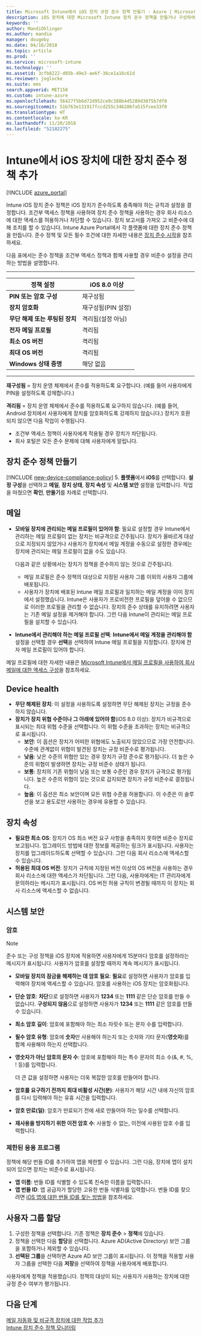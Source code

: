 ```yaml
---
title: Microsoft Intune에서 iOS 장치 규정 준수 정책 만들기 - Azure | Microsoft Docs
description: iOS 장치에 대한 Microsoft Intune 장치 준수 정책을 만들거나 구성하여 메일 계정 입력, 탈옥 상태의 장치 확인, 최소 및 최대 운영 체제 확인, 암호 길이 및 장치 비활성 기간을 비롯한 암호 제한 설정을 수행합니다.
keywords: ''
author: MandiOhlinger
ms.author: mandia
manager: dougeby
ms.date: 04/16/2018
ms.topic: article
ms.prod: ''
ms.service: microsoft-intune
ms.technology: ''
ms.assetid: 3cfb8222-d05b-49e3-ae6f-36ce1a16c61d
ms.reviewer: joglocke
ms.suite: ems
search.appverid: MET150
ms.custom: intune-azure
ms.openlocfilehash: 56427f5b6d72d952ce9c388b4d5289d3075b7df0
ms.sourcegitcommit: 51b763e131917fccd255c346286fa515fcee33f0
ms.translationtype: HT
ms.contentlocale: ko-KR
ms.lasthandoff: 11/20/2018
ms.locfileid: "52182275"
---
```

# <a name="add-a-device-compliance-policy-for-ios-devices-in-intune"></a>Intune에서 iOS 장치에 대한 장치 준수 정책 추가

[!INCLUDE [azure_portal](./includes/azure_portal.md)]

Intune iOS 장치 준수 정책은 iOS 장치가 준수하도록 충족해야 하는 규칙과 설정을 결정합니다. 조건부 액세스 정책을 사용하여 장치 준수 정책을 사용하는 경우 회사 리소스에 대한 액세스를 허용하거나 차단할 수 있습니다. 장치 보고서를 가져오 고 비준수에 대해 조치를 할 수 있습니다. Intune Azure Portal에서 각 플랫폼에 대한 장치 준수 정책을 만듭니다. 준수 정책 및 모든 필수 조건에 대한 자세한 내용은 [장치 준수 시작](device-compliance-get-started.md)을 참조하세요.

다음 표에서는 준수 정책을 조건부 액세스 정책과 함께 사용할 경우 비준수 설정을 관리하는 방법을 설명합니다.

---------------------------

| **정책 설정** | **iOS 8.0 이상** |
| --- | --- |
| **PIN 또는 암호 구성** | 재구성됨 |
| **장치 암호화** | 재구성됨(PIN 설정) |
| **무단 해제 또는 루팅된 장치** | 격리됨(설정 아님)
| **전자 메일 프로필** | 격리됨 |
|**최소 OS 버전** | 격리됨 |
| **최대 OS 버전** | 격리됨 |
| **Windows 상태 증명** | 해당 없음 |

---------------------------

**재구성됨** = 장치 운영 체제에서 준수를 적용하도록 요구합니다. (예를 들어 사용자에게 PIN을 설정하도록 강제합니다.)

**격리됨** = 장치 운영 체제에서 준수를 적용하도록 요구하지 않습니다. (예를 들어, Android 장치에서 사용자에게 장치를 암호화하도록 강제하지 않습니다.) 장치가 호환되지 않으면 다음 작업이 수행됩니다.

- 조건부 액세스 정책이 사용자에게 적용될 경우 장치가 차단됩니다.
- 회사 포털은 모든 준수 문제에 대해 사용자에게 알립니다.

## <a name="create-a-device-compliance-policy"></a>장치 준수 정책 만들기

[!INCLUDE [new-device-compliance-policy](./includes/new-device-compliance-policy.md)]
5. **플랫폼**에서 **iOS**를 선택합니다. **설정 구성**을 선택하고 **메일**, **장치 상태**, **장치 속성** 및 **시스템 보안** 설정을 입력합니다. 작업을 마쳤으면 **확인**, **만들기**를 차례로 선택합니다.

<!--- 4. Choose **Actions for noncompliance** to say what actions should happen when a device is determined as noncompliant with this policy.
5. In the **Actions for noncompliance** pane, choose **Add** to create a new action.  The action parameters pane allows you to specify the action, email recipients that should receive the notification in addition to the user of the device, and the content of the notification that you want to send.
7. The message template option allows you to create several custom emails depending on when the action is set to take. For example, you can create a message for notifications that are sent for the first time and a different message for final warning before access is blocked. The custom messages that you create can be used for all your device compliance policy.
7. Specify the **Grace period** which determines when that action to take place.  For example, you may want to send a notification as soon as the device is evaluated as noncompliant, but allow some time before enforcing the conditional access policy to block access to company resources like SharePoint online.
8. Choose **Add** to finish creating the action.
9. You can create multiple actions and the sequence in which they should occur. Choose **Ok** when you are finished creating all the actions.--->

## <a name="email"></a>메일

- **모바일 장치에 관리되는 메일 프로필이 있어야 함**: 필요로 설정할 경우 Intune에서 관리하는 메일 프로필이 없는 장치는 비규격으로 간주됩니다. 장치가 올바르게 대상으로 지정되지 않았거나 사용자가 장치에서 메일 계정을 수동으로 설정한 경우에는 장치에 관리되는 메일 프로필이 없을 수도 있습니다.

  다음과 같은 상황에서는 장치가 정책을 준수하지 않는 것으로 간주됩니다.
  - 메일 프로필은 준수 정책의 대상으로 지정된 사용자 그룹 이외의 사용자 그룹에 배포됩니다.
  - 사용자가 장치에 배포된 Intune 메일 프로필과 일치하는 메일 계정을 이미 장치에서 설정했습니다. Intune은 사용자가 프로비전한 프로필을 덮어쓸 수 없으므로 이러한 프로필을 관리할 수 없습니다. 장치의 준수 상태를 유지하려면 사용자는 기존 메일 설정을 제거해야 합니다. 그런 다음 Intune이 관리되는 메일 프로필을 설치할 수 있습니다.

- **Intune에서 관리해야 하는 메일 프로필 선택**: **Intune에서 메일 계정을 관리해야 함** 설정을 선택할 경우 **선택**을 선택하여 Intune 메일 프로필을 지정합니다. 장치에 전자 메일 프로필이 있어야 합니다.

메일 프로필에 대한 자세한 내용은 [Microsoft Intune에서 메일 프로필을 사용하여 회사 메일에 대한 액세스 구성](https://docs.microsoft.com/intune-classic/deploy-use/configure-access-to-corporate-email-using-email-profiles-with-microsoft-intune)을 참조하세요.

## <a name="device-health"></a>Device health

- **무단 해제된 장치**: 이 설정을 사용하도록 설정하면 무단 해제된 장치는 규정을 준수하지 않습니다.
- **장치가 장치 위협 수준이나 그 아래에 있어야 함**(iOS 8.0 이상): 장치가 비규격으로 표시되는 최대 위협 수준을 선택합니다. 이 위협 수준을 초과하는 장치는 비규격으로 표시됩니다.
  - **보안**: 이 옵션은 장치가 어떠한 위협에도 노출되지 않았으므로 가장 안전합니다. 수준에 관계없이 위협이 발견된 장치는 규정 비준수로 평가됩니다.
  - **낮음**: 낮은 수준의 위협만 있는 경우 장치가 규정 준수로 평가됩니다. 더 높은 수준의 위협이 발생하면 장치는 규정 비준수 상태가 됩니다.
  - **보통**: 장치의 기존 위협이 낮음 또는 보통 수준인 경우 장치가 규격으로 평가됩니다. 높은 수준의 위협이 있는 것으로 감지되면 장치가 규정 비준수로 결정됩니다.
  - **높음**: 이 옵션은 최소 보안이며 모든 위협 수준을 허용합니다. 이 수준은 이 솔루션을 보고 용도로만 사용하는 경우에 유용할 수 있습니다.

## <a name="device-properties"></a>장치 속성

- **필요한 최소 OS**: 장치가 OS 최소 버전 요구 사항을 충족하지 못하면 비준수 장치로 보고됩니다. 업그레이드 방법에 대한 정보를 제공하는 링크가 표시됩니다. 사용자는 장치를 업그레이드하도록 선택할 수 있습니다. 그런 다음 회사 리소스에 액세스할 수 있습니다.
- **허용된 최대 OS 버전**: 장치가 규칙에 지정된 버전 이상의 OS 버전을 사용하는 경우 회사 리소스에 대한 액세스가 차단됩니다. 그런 다음, 사용자에게는 IT 관리자에게 문의하라는 메시지가 표시됩니다. OS 버전 허용 규칙이 변경될 때까지 이 장치는 회사 리소스에 액세스할 수 없습니다.

## <a name="system-security"></a>시스템 보안

### <a name="password"></a>암호

> [!NOTE]
> 준수 또는 구성 정책을 iOS 장치에 적용하면 사용자에게 15분마다 암호를 설정하라는 메시지가 표시됩니다. 사용자가 암호를 설정할 때까지 계속 메시지가 표시됩니다.

- **모바일 장치의 잠금을 해제하는 데 암호 필요**: **필요**로 설정하면 사용자가 암호를 입력해야 장치에 액세스할 수 있습니다. 암호를 사용하는 iOS 장치는 암호화됩니다.
- **단순 암호**: **차단**으로 설정하면 사용자가 **1234** 또는 **1111** 같은 단순 암호를 만들 수 없습니다. **구성되지 않음**으로 설정하면 사용자가 **1234** 또는 **1111** 같은 암호를 만들 수 있습니다.
- **최소 암호 길이**: 암호에 포함해야 하는 최소 자릿수 또는 문자 수를 입력합니다.
- **필수 암호 유형**: 암호에 **숫자**만 사용해야 하는지 또는 숫자와 기타 문자(**영숫자**)를 함께 사용해야 하는지 선택합니다.
- **영숫자가 아닌 암호의 문자 수**: 암호에 포함해야 하는 특수 문자의 최소 수(&, #, %, ! 등)를 입력합니다.

    더 큰 값을 설정하면 사용자는 더욱 복잡한 암호를 만들어야 합니다.

- **암호를 요구하기 전까지 최대 비활성 시간(분)**: 사용자가 해당 시간 내에 자신의 암호를 다시 입력해야 하는 유휴 시간을 입력합니다.
- **암호 만료(일)**: 암호가 만료되기 전에 새로 만들어야 하는 일수를 선택합니다.
- **재사용을 방지하기 위한 이전 암호 수**: 사용할 수 없는, 이전에 사용된 암호 수를 입력합니다.

### <a name="restricted-applications"></a>제한된 응용 프로그램 
정책에 해당 번들 ID를 추가하여 앱을 제한할 수 있습니다. 그런 다음, 장치에 앱이 설치되어 있으면 장치는 비준수로 표시됩니다. 
- **앱 이름**: 번들 ID를 식별할 수 있도록 친숙한 이름을 입력합니다. 
- **앱 번들 ID**: 앱 공급자가 할당한 고유한 번들 식별자를 입력합니다. 번들 ID를 찾으려면 [iOS 앱에 대한 번들 ID를 찾는 방법](https://support.microsoft.com/help/4294074/how-to-find-the-bundle-id-for-an-ios-app)을 참조하세요.  

## <a name="assign-user-groups"></a>사용자 그룹 할당

1. 구성한 정책을 선택합니다. 기존 정책은 **장치 준수** > **정책**에 있습니다.
2. 정책을 선택한 다음 **할당**을 선택합니다. Azure AD(Active Directory) 보안 그룹을 포함하거나 제외할 수 있습니다.
3. **선택된 그룹**을 선택하면 Azure AD 보안 그룹이 표시됩니다. 이 정책을 적용할 사용자 그룹을 선택한 다음 **저장**을 선택하여 정책을 사용자에게 배포합니다.

사용자에게 정책을 적용했습니다. 정책의 대상이 되는 사용자가 사용하는 장치에 대한 규정 준수 여부가 평가됩니다.

## <a name="next-steps"></a>다음 단계
[메일 자동화 및 비규격 장치에 대한 작업 추가](actions-for-noncompliance.md)  
[Intune 장치 준수 정책 모니터링](compliance-policy-monitor.md)